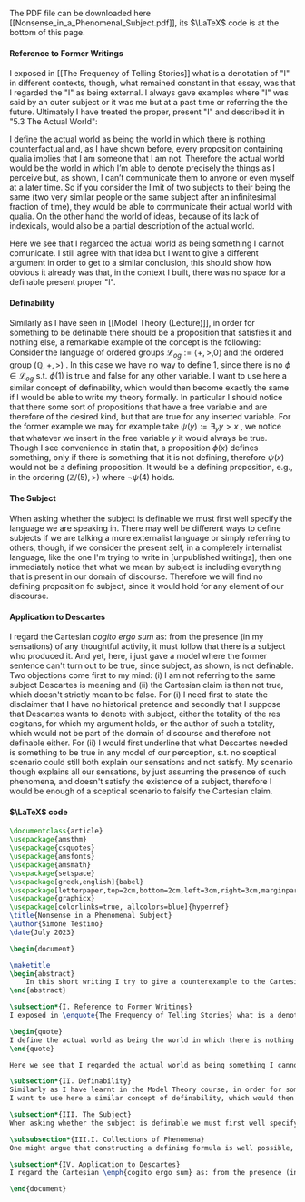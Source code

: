 The PDF file can be downloaded here [[Nonsense_in_a_Phenomenal_Subject.pdf]], its $\LaTeX$ code is at the bottom of this page.
#### Reference to Former Writings
I exposed in [[The Frequency of Telling Stories]] what is a denotation of "I" in different contexts, though, what remained constant in that essay, was that I regarded the "I" as being external. I always gave examples where "I" was said by an outer subject or it was me but at a past time or referring the the future. Ultimately I have treated the proper, present "I" and described it in "5.3 The Actual World":

I define the actual world as being the world in which there is nothing counterfactual and, as I have shown before, every proposition containing qualia implies that I am someone that I am not. Therefore the actual world would be the world in which I’m able to denote precisely the things as I perceive but, as shown, I can’t communicate them to anyone or even myself at a later time. So if you consider the limit of two subjects to their being the same (two very similar people or the same subject after an infinitesimal fraction of time), they would be able to communicate their actual world with qualia. On the other hand the world of ideas, because of its lack of indexicals, would also be a partial description of the actual world.

Here we see that I regarded the actual world as being something I cannot comunicate. I still agree with that idea but I want to give a different argument in order to get to a similar conclusion, this should show how obvious it already was that, in the context I built, there was no space for a definable present proper "I".
#### Definability
Similarly as I have seen in [[Model Theory (Lecture)]], in order for something to be definable there should be a proposition that satisfies it and nothing else, a remarkable example of the concept is the following: Consider the language of ordered groups $\mathcal{L}_{og}:=\langle +, >, 0 \rangle$ and the ordered group $(\mathbb{Q}, +, >)$ . In this case we have no way to define $1$, since there is no $\phi \in \mathcal{L}_{og}$  s.t. $\phi(1)$ is true and false for any other variable.
I want to use here a similar concept of definability, which would then become exactly the same if I would be able to write my theory formally. In particular I should notice that there some sort of propositions that have a free variable and are therefore of the desired kind, but that are true for any inserted variable. For the former example we may for example take $\psi(y):= \exists_y y>x$ , we notice that whatever we insert in the free variable $y$ it would always be true. Though I see convenience in statin that, a proposition $\phi(x)$ defines something, only if there is something that it is not defining, therefore $\psi(x)$ would not be a defining proposition. It would be a defining proposition, e.g., in the ordering $(\mathbb{Z}/(5), >)$ where $\lnot \psi(4)$  holds.
#### The Subject
When asking whether the subject is definable we must first well specify the language we are speaking in. There may well be different ways to define subjects if we are talking a more externalist language or simply referring to others, though, if we consider the present self, in a completely internalist language, like the one I'm trying to write in \[unpublished writings\], then one immediately notice that what we mean by subject is including everything that is present in our domain of discourse. Therefore we will find no defining proposition fo subject, since it would hold for any element of our discourse.
#### Application to Descartes
I regard the Cartesian _cogito ergo sum_ as: from the presence (in my sensations) of any thoughtful activity, it must follow that there is a subject who produced it. And yet, here, i just gave a model where the former sentence can't turn out to be true, since subject, as shown, is not definable. Two objections come first to my mind: (i) I am not referring to the same subject Descartes is meaning and (ii) the Cartesian claim is then not true, which doesn't strictly mean to be false. For (i) I need first to state the disclaimer that I have no historical pretence and secondly that I suppose that Descartes wants to denote with subject, either the totality of the res cogitans, for which my argument holds, or the author of such a totality, which would not be part of the domain of discourse and therefore not definable either. For (ii) I would first underline that what Descartes needed is something to be true in any model of our perception, s.t. no sceptical scenario could still both explain our sensations and not satisfy. My scenario though explains all our sensations, by just assuming the presence of such phenomena, and doesn't satisfy the existence of a subject, therefore I would be enough of a sceptical scenario to falsify the Cartesian claim.
#### $\LaTeX$ code
```LaTeX
\documentclass{article}
\usepackage{amsthm}
\usepackage{csquotes}
\usepackage{amsfonts}
\usepackage{amsmath}
\usepackage{setspace}
\usepackage[greek,english]{babel}
\usepackage[letterpaper,top=2cm,bottom=2cm,left=3cm,right=3cm,marginparwidth=1.75cm]{geometry}
\usepackage{graphicx}
\usepackage[colorlinks=true, allcolors=blue]{hyperref}
\title{Nonsense in a Phenomenal Subject}
\author{Simone Testino}
\date{July 2023}

\begin{document}

\maketitle
\begin{abstract}
    In this short writing I try to give a counterexample to the Cartesian cogito ergo sum, by showing that there are models where there are thoughts and no subject producing it. In such models talking about subjects becomes nonsense since, as I will show, it won't be a definable word. The attempt of the writing is not to give a conclusive explanation of why things appear in the way they appear, I will rather do the opposite: I will bring \emph{one of the many} scenarios one could give that explain our perception; the particular feature of my model will be that thinking will require no subject and will therefore deny the Cartesian \emph{cogito ergo sum}.
\end{abstract}

\subsection*{I. Reference to Former Writings}
I exposed in \enquote{The Frequency of Telling Stories} what is a denotation of \enquote{I} in different contexts, though, what remained constant in that essay, was that I regarded the \enquote{I} as being external. I always gave examples where \enquote{I} was said by an outer subject or by me in the past or referring to the future. Ultimately I have treated the proper, present \enquote{I} and described it in \enquote{5.3 The Actual World}:

\begin{quote}
I define the actual world as being the world in which there is nothing counterfactual and, as I have shown before, every proposition containing qualia implies that I am someone that I am not. Therefore the actual world would be the world in which I’m able to denote precisely the things as I perceive them but, as shown, I can’t communicate those to anyone or even myself at a later time. So if you consider the limit of two subjects to their being the same (two very similar people or the same subject after an infinitesimal fraction of time), they would be able to communicate their actual world with qualia [and therefore communicating the \enquote{I} as I mean it in this writing]. On the other hand the world of ideas, because of its lack of indexicals, would also be a partial description of the actual world.
\end{quote}

Here we see that I regarded the actual world as being something I cannot communicate. I still agree with that idea but I want to give a different argument in order to get to a similar conclusion. This should show how obvious it already was that, in the fully internalist context I built, there was no space for a definable present \enquote{I}.

\subsection*{II. Definability}
Similarly as I have learnt in the Model Theory course, in order for something to be definable there should be a proposition that satisfies it and nothing else, a remarkable example of the concept is the following: Consider the language of ordered groups $\mathcal{L}_{og}:=\langle +, >, 0 \rangle$ and the ordered groups $(\mathbb{Q}, +, >)$. In this case we have no way to define $1$, since there is no $\phi \in \mathcal{L}_{og}$  s.t. $\phi(1)$ is true and false for any other variable.
I want to use here a similar concept of definability, which would then become exactly the same if I would be able to write my theory formally. In particular I should notice that there are some sort of propositions that have a free variable and are therefore of the desired kind, but that are true for any inserted variable. For the former example we may for example take $\psi(y):= \exists_y y>x$ , we notice that whatever we insert in the free variable $y$ it will always be true. Though I see convenience in stating that, a proposition $\phi(x)$ defines something, only if there is something that it is not defining, therefore $\psi(x)$ would not be a defining proposition. It would be a defining proposition, e.g., in the ordering $(\mathbb{Z}/(5), >)$ where $\lnot \psi(4)$  holds.

\subsection*{III. The Subject}
When asking whether the subject is definable we must first well specify the language we are speaking in. There may well be different ways to define subjects if we are talking a more externalist language or simply referring to others, though, if we consider the present self in a completely internalist language, then one immediately notices that what we mean by subject is including everything that is present in our domain of discourse. Therefore we will find no defining proposition of the subject, since it would hold for any element of our discourse.

\subsubsection*{III.I. Collections of Phenomena}
One might argue that constructing a defining formula is well possible, since it would be the one satisfied only by the \emph{set} of all phenomena and unsatisfied by all other sets that don't contain the totality of the phenomena. To argue against this attempt I underline the fact that one can, as want to do for this model, consider collections a distinct element. Now, the former proposal for a defining formula would look like this $\phi(x):= \forall_y y \subseteq x$. Clearly what we need here is a partial ordering of these collections like "$\subseteq$". I claim that there are models that still coherently explain our perception that would have not such an ordering, for instance, consider the processed image I have of an object, say, my keyboard. I could clearly say, that there are some other processed images that take part to the image I am right now having of keyboard: one might simply mention its colour, or the material or the sound it is making. These are all phenomena that put together \emph{compose} the final object I am now looking at. Two things to notice here: first it should now be clear what I mean when claiming that the collection is a distinct object from the phenomena which is \emph{composing} it. Is \emph{composing} the right word? We could say that $1, 2$ together compose $\{1, 2\}$ but I doubt that grey, metal and a clicky sound compose my keyboard. The pretence of having such an ordering between composite and simpler phenomena is something that clearly brings a few difficulties that one may simply prefer not to solve. Remember here the methodological maxim, I am not pretending to explain how things are but just giving \emph{one of the many} scenarios that explain our perception.

\subsection*{IV. Application to Descartes}
I regard the Cartesian \emph{cogito ergo sum} as: from the presence (in my sensations) of any thoughtful activity, it must follow that there is a subject who produced it. And yet, here, I just gave a model where the former sentence can't turn out to be true, since the subject, as shown, is not definable. Two objections came first to my mind: (i) I am not referring to the same subject Descartes is meaning and (ii) the Cartesian claim is then not true in the shown model, which doesn't strictly mean that it is false. For (i) I need first to state the disclaimer that I have no historical pretence and secondly that I suppose that Descartes wants to denote with subject, either the totality of the res cogitans, for which my argument holds, or the author of such a totality, which would not be part of the domain of discourse and therefore not definable either. For (ii) I would first underline that what Descartes needed is something to be true in any model of our perception, s.t. no sceptical scenario could still arise: both justifying our sensations and not satisfy his claim. Though my scenario both explains all our sensations, by just assuming the presence of such phenomena, and does not satisfy the existence of a subject, therefore I am convinced that it is a sceptical scenario able to falsify the Cartesian claim.

\end{document}
```